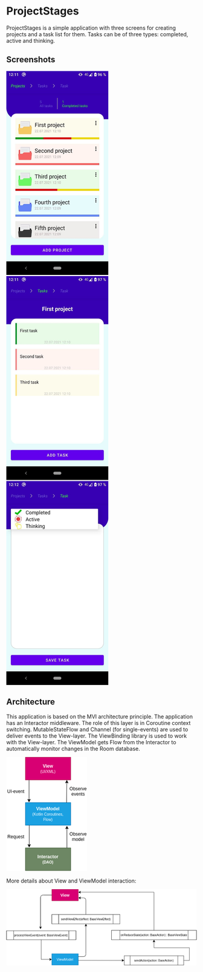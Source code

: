 # ProjectStages
ProjectStages is a simple application with three screens for creating projects and a task list for them. Tasks can be of three types: completed, active and thinking.
## Screenshots
<img src="screenshots/1.png" width="270"> <img src="screenshots/2.png" width="270"> <img src="screenshots/3.png" width="270">

## Architecture
This application is based on the MVI architecture principle. The application has an Interactor middleware. The role of this layer is in Coroutine context switching. MutableStateFlow and Channel (for single-events) are used to deliver events to the View-layer. The ViewBinding library is used to work with the View-layer. The ViewModel gets Flow from the Interactor to automatically monitor changes in the Room database.

![alt text](https://github.com/eliasLoker/ProjectStages/blob/master/scheme.png?raw=true "Common scheme")



More details about View and ViewModel interaction:

![alt text](https://github.com/eliasLoker/ProjectStages/blob/master/scheme_view_viewmodel.png "View and ViewModel Interaction")
